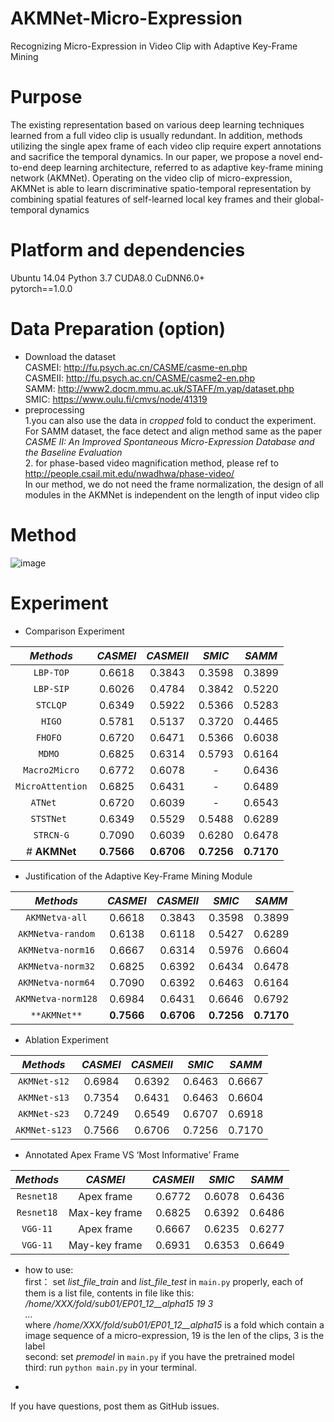 # AKMNet-Micro-Expression
Recognizing Micro-Expression in Video Clip  with Adaptive Key-Frame Mining
# Purpose
  The existing representation based on various deep learning techniques learned from a full video clip is usually redundant. In addition, methods utilizing the single apex frame of each video clip require expert annotations and sacrifice the temporal dynamics. In our paper, we propose a novel end-to-end deep learning architecture, referred to as adaptive key-frame mining network (AKMNet). Operating on the video clip of micro-expression, AKMNet is able to learn discriminative spatio-temporal representation by combining spatial features of self-learned local key frames and their global-temporal dynamics  



# Platform and dependencies
Ubuntu 14.04  Python 3.7  CUDA8.0 CuDNN6.0+  
pytorch==1.0.0  

# Data Preparation (option)
* Download the dataset  
  CASMEI: http://fu.psych.ac.cn/CASME/casme-en.php   
  CASMEII: http://fu.psych.ac.cn/CASME/casme2-en.php  
  SAMM: http://www2.docm.mmu.ac.uk/STAFF/m.yap/dataset.php  
  SMIC: https://www.oulu.fi/cmvs/node/41319  
* preprocessing  
  1.you can also use the data in *cropped* fold to conduct the experiment. For SAMM dataset, the face detect and align method same as the paper *CASME II: An Improved Spontaneous Micro-Expression Database and the Baseline Evaluation*  
  2. for phase-based video magnification method, please ref to http://people.csail.mit.edu/nwadhwa/phase-video/  
  In our method, we do not need the frame normalization, the design of all modules in the AKMNet is independent on the length of input video clip  

# Method
![image](https://github.com/Trunpm/AKMNet-Micro-Expression/blob/main/docs/module.jpg)  

# Experiment
* Comparison Experiment  

|    *Methods*         |*CASMEI*|*CASMEII*|*SMIC*|*SAMM*|
|:-----------------:|:--------:|:----------:|:----------:|:----------:|
| `LBP-TOP`                   |   0.6618  |   0.3843   |   0.3598  |  0.3899  |
| `LBP-SIP`                    |   0.6026  |   0.4784   |   0.3842  |  0.5220  |
| `STCLQP`                     |   0.6349  |   0.5922   |   0.5366  |  0.5283  |
| `HIGO`                       |   0.5781  |   0.5137   |   0.3720  |  0.4465  |
| `FHOFO `                     |   0.6720  |   0.6471   |   0.5366  |  0.6038  |
| `MDMO `                      |   0.6825  |   0.6314   |   0.5793  |  0.6164  |
| `Macro2Micro`               |   0.6772  |   0.6078   |     -     |  0.6436  |
| `MicroAttention`             |   0.6825  |   0.6431   |     -     |  0.6489  |
| `ATNet   `                   |   0.6720  |   0.6039   |     -     |  0.6543  |
| `STSTNet `                   |   0.6349  |   0.5529   |   0.5488  |  0.6289  |
| `STRCN-G`                    |   0.7090  |   0.6039   |   0.6280  |  0.6478  |
| # **AKMNet**                 |**0.7566** |**0.6706**  |**0.7256** |**0.7170**|

* Justification of the Adaptive Key-Frame Mining Module  

|    *Methods*         |*CASMEI*|*CASMEII*|*SMIC*|*SAMM*|
|:-----------------:|:--------:|:----------:|:----------:|:----------:|
| `AKMNetva-all`     |   0.6618  |   0.3843   |   0.3598  |  0.3899  |
| `AKMNetva-random` |0.6138 |0.6118 |0.5427 |0.6289  |
| `AKMNetva-norm16` |0.6667 |0.6314 |0.5976 |0.6604  |
| `AKMNetva-norm32` |0.6825 |0.6392 |0.6434 |0.6478  |
|  `AKMNetva-norm64` |0.7090 |0.6392 |0.6463 |0.6164  |
|  `AKMNetva-norm128` |0.6984 |0.6431 |0.6646 |0.6792  |
| `**AKMNet**`      |**0.7566** |**0.6706**  |**0.7256** |**0.7170**|

* Ablation Experiment  

|    *Methods*         |*CASMEI*|*CASMEII*|*SMIC*|*SAMM*|
|:-----------------:|:--------:|:----------:|:----------:|:----------:|
| `AKMNet-s12` |0.6984 |0.6392 |0.6463 |0.6667  |
| `AKMNet-s13` |0.7354 |0.6431 |0.6463 |0.6604  |
| `AKMNet-s23` |0.7249 |0.6549 |0.6707 |0.6918 |
| `AKMNet-s123` |0.7566 |0.6706 |0.7256| 0.7170  |

* Annotated Apex Frame VS ‘Most Informative’ Frame  

|    *Methods*         |*CASMEI*|*CASMEII*|*SMIC*|*SAMM*|
|:-----------------:|:--------:|:----------:|:----------:|:----------:|
| `Resnet18` |Apex frame |0.6772 |0.6078 |0.6436  |
| `Resnet18` |Max-key frame |0.6825| 0.6392| 0.6486  |
| `VGG-11` |Apex frame |0.6667 |0.6235| 0.6277 |
| `VGG-11` |May-key frame |0.6931 |0.6353 |0.6649  |

* how to use:  
  first： set *list_file_train* and *list_file_test* in `main.py` properly, each of them is a list file, contents in file like this:  
  */home/XXX/fold/sub01/EP01_12__alpha15 19 3*  
  *...*  
  where */home/XXX/fold/sub01/EP01_12__alpha15* is a fold which contain a image sequence of a micro-expression, 19 is the len of the clips, 3 is the label  
  second: set *premodel* in `main.py` if you have the pretrained model  
  third: run `python main.py` in your terminal.  
  
 * 
If you have questions, post them as GitHub issues.
